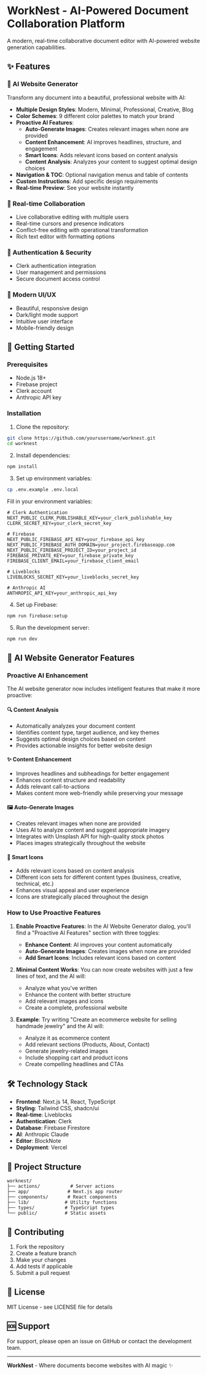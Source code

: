 # WorkNest - AI-Powered Document Collaboration Platform

A modern, real-time collaborative document editor with AI-powered website generation capabilities.

## ✨ Features

### 🤖 AI Website Generator
Transform any document into a beautiful, professional website with AI:

- **Multiple Design Styles**: Modern, Minimal, Professional, Creative, Blog
- **Color Schemes**: 9 different color palettes to match your brand
- **Proactive AI Features**:
  - **Auto-Generate Images**: Creates relevant images when none are provided
  - **Content Enhancement**: AI improves headlines, structure, and engagement
  - **Smart Icons**: Adds relevant icons based on content analysis
  - **Content Analysis**: Analyzes your content to suggest optimal design choices
- **Navigation & TOC**: Optional navigation menus and table of contents
- **Custom Instructions**: Add specific design requirements
- **Real-time Preview**: See your website instantly

### 📝 Real-time Collaboration
- Live collaborative editing with multiple users
- Real-time cursors and presence indicators
- Conflict-free editing with operational transformation
- Rich text editor with formatting options

### 🔐 Authentication & Security
- Clerk authentication integration
- User management and permissions
- Secure document access control

### 🎨 Modern UI/UX
- Beautiful, responsive design
- Dark/light mode support
- Intuitive user interface
- Mobile-friendly design

## 🚀 Getting Started

### Prerequisites
- Node.js 18+ 
- Firebase project
- Clerk account
- Anthropic API key

### Installation

1. Clone the repository:
```bash
git clone https://github.com/yourusername/worknest.git
cd worknest
```

2. Install dependencies:
```bash
npm install
```

3. Set up environment variables:
```bash
cp .env.example .env.local
```

Fill in your environment variables:
```env
# Clerk Authentication
NEXT_PUBLIC_CLERK_PUBLISHABLE_KEY=your_clerk_publishable_key
CLERK_SECRET_KEY=your_clerk_secret_key

# Firebase
NEXT_PUBLIC_FIREBASE_API_KEY=your_firebase_api_key
NEXT_PUBLIC_FIREBASE_AUTH_DOMAIN=your_project.firebaseapp.com
NEXT_PUBLIC_FIREBASE_PROJECT_ID=your_project_id
FIREBASE_PRIVATE_KEY=your_firebase_private_key
FIREBASE_CLIENT_EMAIL=your_firebase_client_email

# Liveblocks
LIVEBLOCKS_SECRET_KEY=your_liveblocks_secret_key

# Anthropic AI
ANTHROPIC_API_KEY=your_anthropic_api_key
```

4. Set up Firebase:
```bash
npm run firebase:setup
```

5. Run the development server:
```bash
npm run dev
```

## 🎯 AI Website Generator Features

### Proactive AI Enhancement

The AI website generator now includes intelligent features that make it more proactive:

#### 🔍 Content Analysis
- Automatically analyzes your document content
- Identifies content type, target audience, and key themes
- Suggests optimal design choices based on content
- Provides actionable insights for better website design

#### ✨ Content Enhancement
- Improves headlines and subheadings for better engagement
- Enhances content structure and readability
- Adds relevant call-to-actions
- Makes content more web-friendly while preserving your message

#### 🖼️ Auto-Generate Images
- Creates relevant images when none are provided
- Uses AI to analyze content and suggest appropriate imagery
- Integrates with Unsplash API for high-quality stock photos
- Places images strategically throughout the website

#### 🎨 Smart Icons
- Adds relevant icons based on content analysis
- Different icon sets for different content types (business, creative, technical, etc.)
- Enhances visual appeal and user experience
- Icons are strategically placed throughout the design

### How to Use Proactive Features

1. **Enable Proactive Features**: In the AI Website Generator dialog, you'll find a "Proactive AI Features" section with three toggles:
   - **Enhance Content**: AI improves your content automatically
   - **Auto-Generate Images**: Creates images when none are provided
   - **Add Smart Icons**: Includes relevant icons based on content

2. **Minimal Content Works**: You can now create websites with just a few lines of text, and the AI will:
   - Analyze what you've written
   - Enhance the content with better structure
   - Add relevant images and icons
   - Create a complete, professional website

3. **Example**: Try writing "Create an ecommerce website for selling handmade jewelry" and the AI will:
   - Analyze it as ecommerce content
   - Add relevant sections (Products, About, Contact)
   - Generate jewelry-related images
   - Include shopping cart and product icons
   - Create compelling headlines and CTAs

## 🛠️ Technology Stack

- **Frontend**: Next.js 14, React, TypeScript
- **Styling**: Tailwind CSS, shadcn/ui
- **Real-time**: Liveblocks
- **Authentication**: Clerk
- **Database**: Firebase Firestore
- **AI**: Anthropic Claude
- **Editor**: BlockNote
- **Deployment**: Vercel

## 📁 Project Structure

```
worknest/
├── actions/           # Server actions
├── app/              # Next.js app router
├── components/       # React components
├── lib/             # Utility functions
├── types/           # TypeScript types
└── public/          # Static assets
```

## 🤝 Contributing

1. Fork the repository
2. Create a feature branch
3. Make your changes
4. Add tests if applicable
5. Submit a pull request

## 📄 License

MIT License - see LICENSE file for details

## 🆘 Support

For support, please open an issue on GitHub or contact the development team.

---

**WorkNest** - Where documents become websites with AI magic ✨
